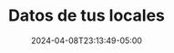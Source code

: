 ---
weight: 810
title: "Datos de tus locales"
description: "Datos de tus locales"
icon: "category"
color: "primary"
date: "2024-04-08T23:13:49-05:00"
lastmod: "2024-04-08T23:13:49-05:00"
draft: false
toc: true
---